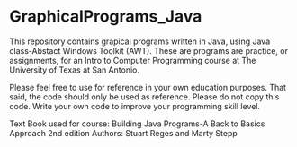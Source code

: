 # GraphicalPrograms_Java

This repository contains grapical programs written in Java, using Java class-Abstact Windows Toolkit (AWT).
These are programs are practice, or assignments, for an Intro to Computer Programming course at The University
of Texas at San Antonio.

Please feel free to use for reference in your own education purposes.  That said, the code should only be
used as reference.  Please do not copy this code.  Write your own code to improve your programming skill level.

Text Book used for course: Building Java Programs-A Back to Basics Approach  2nd edition
Authors: Stuart Reges and Marty Stepp
